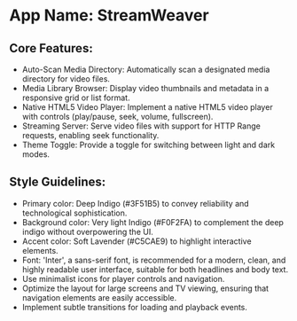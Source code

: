 # **App Name**: StreamWeaver

## Core Features:

- Auto-Scan Media Directory: Automatically scan a designated media directory for video files.
- Media Library Browser: Display video thumbnails and metadata in a responsive grid or list format.
- Native HTML5 Video Player: Implement a native HTML5 video player with controls (play/pause, seek, volume, fullscreen).
- Streaming Server: Serve video files with support for HTTP Range requests, enabling seek functionality.
- Theme Toggle: Provide a toggle for switching between light and dark modes.

## Style Guidelines:

- Primary color: Deep Indigo (#3F51B5) to convey reliability and technological sophistication.
- Background color: Very light Indigo (#F0F2FA) to complement the deep indigo without overpowering the UI.
- Accent color: Soft Lavender (#C5CAE9) to highlight interactive elements.
- Font: 'Inter', a sans-serif font, is recommended for a modern, clean, and highly readable user interface, suitable for both headlines and body text.
- Use minimalist icons for player controls and navigation.
- Optimize the layout for large screens and TV viewing, ensuring that navigation elements are easily accessible.
- Implement subtle transitions for loading and playback events.